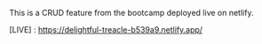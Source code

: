 This is a CRUD feature from the bootcamp deployed live on netlify. 

[LIVE] : https://delightful-treacle-b539a9.netlify.app/
